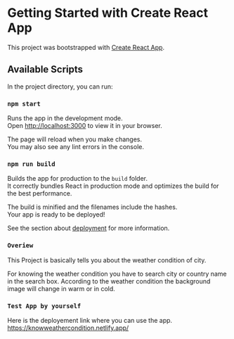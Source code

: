 # Getting Started with Create React App

This project was bootstrapped with [Create React App](https://github.com/facebook/create-react-app).

## Available Scripts

In the project directory, you can run:

### `npm start`

Runs the app in the development mode.\
Open [http://localhost:3000](http://localhost:3000) to view it in your browser.

The page will reload when you make changes.\
You may also see any lint errors in the console.


### `npm run build`

Builds the app for production to the `build` folder.\
It correctly bundles React in production mode and optimizes the build for the best performance.

The build is minified and the filenames include the hashes.\
Your app is ready to be deployed!

See the section about [deployment](https://facebook.github.io/create-react-app/docs/deployment) for more information.

### `Overiew`

This Project is basically tells you about the weather condition of city.

For knowing the weather condition you have to search city or country name in the search box. According to the weather condition the background image will change in warm or in cold.

### `Test App by yourself`

Here is the deployement link where you can use the app.
https://knowweathercondition.netlify.app/
